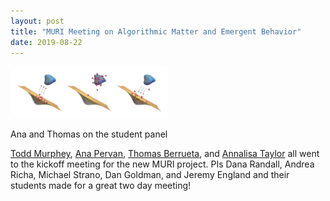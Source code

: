 ```yaml
---
layout: post
title: "MURI Meeting on Algorithmic Matter and Emergent Behavior"
date: 2019-08-22
---
```


<!-- <img style="border-radius:15px; width:50%" src="/images/foraging.png"
alt="Ana and Thomas on the student panel" title="Ana and Thomas on the student panel"> -->

<div class="container">
  <img class="hover_box" style="width:50%" src="/images/foraging.png" alt="Ana and Thomas on the student panel" >
  <div class="caption" style="width:50%; bottom:3%"><p>Ana and Thomas on the student panel</p></div>
</div>


[Todd Murphey](https://murpheylab.github.io/people/toddmurphey), [Ana Pervan](https://murpheylab.github.io/people/anapervan), [Thomas Berrueta](https://murpheylab.github.io/people/thomasberrueta), and [Annalisa Taylor](https://murpheylab.github.io/people/annalisataylor) all went to the kickoff meeting for the new MURI project.  PIs Dana Randall, Andrea Richa, Michael Strano, Dan Goldman, and Jeremy England and their students made for a great two day meeting!
